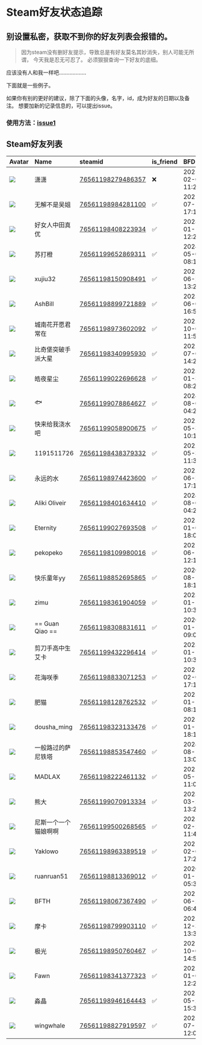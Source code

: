 # Steam好友状态追踪
## 别设置私密，获取不到你的好友列表会报错的。

> 因为steam没有删好友提示，导致总是有好友莫名其妙消失，别人可能无所谓，
> 今天我是忍无可忍了。 必须狠狠查询一下好友的底细。

应该没有人和我一样吧………………

下面就是一些例子。

如果你有别的更好的建议，除了下面的头像，名字，id，成为好友的日期以及备注。 想要加新的记录信息的，可以提出issue。

### 使用方法：[issue1](https://github.com/systemannounce/SteamFriends/issues/1)

## Steam好友列表

| Avatar                                                                            | Name            | steamid                                                                     | is_friend   | BFD                 | Remark   | removed_time        |
|:----------------------------------------------------------------------------------|:----------------|:----------------------------------------------------------------------------|:------------|:--------------------|:---------|:--------------------|
| ![](https://avatars.steamstatic.com/1b951f6cb148cfb8c61b10e2e00bfb5c9c0829ae.jpg) | 潇潇              | [76561198279486357](https://steamcommunity.com/profiles/76561198279486357/) | ❌           | 2025-02-05 11:25:21 |          | 2025-06-06 09:24:16 |
| ![](https://avatars.steamstatic.com/3f5e9daea59216d7fe13df4e031d3537580e5e21.jpg) | 无解不是吴姐          | [76561198984281100](https://steamcommunity.com/profiles/76561198984281100/) | ✅           | 2021-07-14 17:18:22 |          |                     |
| ![](https://avatars.steamstatic.com/02a9fe9b377eb84e0379fe8c109097f3ae1caae2.jpg) | 好女人中田真优         | [76561198408223934](https://steamcommunity.com/profiles/76561198408223934/) | ✅           | 2023-01-16 12:24:37 |          |                     |
| ![](https://avatars.steamstatic.com/6453b19c75ce862714987bc17399981aab5770a0.jpg) | 苏打橙             | [76561199652869311](https://steamcommunity.com/profiles/76561199652869311/) | ✅           | 2024-05-01 08:11:28 |          |                     |
| ![](https://avatars.steamstatic.com/fef49e7fa7e1997310d705b2a6158ff8dc1cdfeb.jpg) | xujiu32         | [76561198150908491](https://steamcommunity.com/profiles/76561198150908491/) | ✅           | 2021-06-20 13:22:00 |          |                     |
| ![](https://avatars.steamstatic.com/810b1fb64fe7def6e4917a79cd263acc5b472858.jpg) | AshBill         | [76561198899721889](https://steamcommunity.com/profiles/76561198899721889/) | ✅           | 2023-06-04 16:51:16 |          |                     |
| ![](https://avatars.steamstatic.com/53f0b9266bb33fead29956dff728d94c6dc62247.jpg) | 城南花开愿君常在        | [76561198973602092](https://steamcommunity.com/profiles/76561198973602092/) | ✅           | 2022-10-07 11:57:41 |          |                     |
| ![](https://avatars.steamstatic.com/3f5e9daea59216d7fe13df4e031d3537580e5e21.jpg) | 比奇堡突破手派大星       | [76561198340995930](https://steamcommunity.com/profiles/76561198340995930/) | ✅           | 2022-07-06 14:21:02 |          |                     |
| ![](https://avatars.steamstatic.com/d11bd179176a851a6443082c2d21937021a21d62.jpg) | 皓夜星尘            | [76561199022696628](https://steamcommunity.com/profiles/76561199022696628/) | ✅           | 2023-01-30 08:24:51 |          |                     |
| ![](https://avatars.steamstatic.com/83024352c31f103649f8cb322cb85fd6fff9cf50.jpg) | 🐟               | [76561199078864627](https://steamcommunity.com/profiles/76561199078864627/) | ✅           | 2024-08-02 04:21:27 |          |                     |
| ![](https://avatars.steamstatic.com/fef49e7fa7e1997310d705b2a6158ff8dc1cdfeb.jpg) | 快来给我浇水吧         | [76561199058900675](https://steamcommunity.com/profiles/76561199058900675/) | ✅           | 2022-05-30 10:18:09 |          |                     |
| ![](https://avatars.steamstatic.com/fef49e7fa7e1997310d705b2a6158ff8dc1cdfeb.jpg) | 1191511726      | [76561198438379332](https://steamcommunity.com/profiles/76561198438379332/) | ✅           | 2022-05-30 11:32:51 |          |                     |
| ![](https://avatars.steamstatic.com/9a73beaf96127008df6268a035c5a85fe494332f.jpg) | 永远的水            | [76561198974423600](https://steamcommunity.com/profiles/76561198974423600/) | ✅           | 2022-06-28 17:10:05 |          |                     |
| ![](https://avatars.steamstatic.com/f61a1c2e9ee05236d6cbc89add14976eb05b6cd9.jpg) | Aliki Oliveir   | [76561198401634410](https://steamcommunity.com/profiles/76561198401634410/) | ✅           | 2024-08-02 04:24:37 |          |                     |
| ![](https://avatars.steamstatic.com/fef49e7fa7e1997310d705b2a6158ff8dc1cdfeb.jpg) | Eternity        | [76561199027693508](https://steamcommunity.com/profiles/76561199027693508/) | ✅           | 2025-01-09 18:00:05 |          |                     |
| ![](https://avatars.steamstatic.com/352d34ed26701b2cd38fab8bf305665ed98b95bf.jpg) | pekopeko        | [76561198109980016](https://steamcommunity.com/profiles/76561198109980016/) | ✅           | 2021-06-19 12:16:54 |          |                     |
| ![](https://avatars.steamstatic.com/c3da2004bb2700888f1329dc412caf04238c075b.jpg) | 快乐童年yy          | [76561198852695865](https://steamcommunity.com/profiles/76561198852695865/) | ✅           | 2020-08-15 18:17:18 |          |                     |
| ![](https://avatars.steamstatic.com/de7aed4299406a52b01b0fc087ec5eb1d380b7e7.jpg) | zimu            | [76561198361904059](https://steamcommunity.com/profiles/76561198361904059/) | ✅           | 2023-01-11 10:39:38 |          |                     |
| ![](https://avatars.steamstatic.com/1d171d1b4c276a297d5543b26815bb56a70a7998.jpg) | == Guan Qiao == | [76561198308831611](https://steamcommunity.com/profiles/76561198308831611/) | ✅           | 2020-01-13 09:03:34 |          |                     |
| ![](https://avatars.steamstatic.com/af9482a3a3b8c4ad6b7f2da0d2f8c138224ae66f.jpg) | 剪刀手高中生艾卡        | [76561199432296414](https://steamcommunity.com/profiles/76561199432296414/) | ✅           | 2023-01-11 10:39:23 |          |                     |
| ![](https://avatars.steamstatic.com/541a1f3a0b362b5ebb9d8ca9524a3be13c6de1dd.jpg) | 花海咲季            | [76561198833071253](https://steamcommunity.com/profiles/76561198833071253/) | ✅           | 2025-02-05 17:13:31 |          |                     |
| ![](https://avatars.steamstatic.com/ac979320d76b8a4432988559cf3472f42af27764.jpg) | 肥猫              | [76561198128762532](https://steamcommunity.com/profiles/76561198128762532/) | ✅           | 2025-01-18 08:15:04 |          |                     |
| ![](https://avatars.steamstatic.com/dcbb93e0b27eb4a37a3cca7fcee2df7b22e1b26d.jpg) | dousha_ming     | [76561198323133476](https://steamcommunity.com/profiles/76561198323133476/) | ✅           | 2025-01-11 18:14:17 |          |                     |
| ![](https://avatars.steamstatic.com/14fa45d90d1774068441651602af9b2de61890b4.jpg) | 一般路过的萨尼铁塔       | [76561198853547460](https://steamcommunity.com/profiles/76561198853547460/) | ✅           | 2024-08-14 13:07:38 |          |                     |
| ![](https://avatars.steamstatic.com/f767c60a831e752cecd3a81ec194b045345469d1.jpg) | MADLAX          | [76561198222461132](https://steamcommunity.com/profiles/76561198222461132/) | ✅           | 2022-05-17 11:00:30 |          |                     |
| ![](https://avatars.steamstatic.com/ac236fc88e323b59ecc847a8b54d38256cfaaf2c.jpg) | 熊大              | [76561199070913334](https://steamcommunity.com/profiles/76561199070913334/) | ✅           | 2023-03-26 13:25:21 |          |                     |
| ![](https://avatars.steamstatic.com/3e7fa82d331c950cc2dffca68c4e0f723849cff0.jpg) | 尼斯一个一个猫娘啊啊      | [76561199500268565](https://steamcommunity.com/profiles/76561199500268565/) | ✅           | 2025-02-22 11:43:45 |          |                     |
| ![](https://avatars.steamstatic.com/8390999acc0490fd2f05391201d71eab94ccd0b2.jpg) | Yaklowo         | [76561198963389519](https://steamcommunity.com/profiles/76561198963389519/) | ✅           | 2021-02-04 17:21:26 |          |                     |
| ![](https://avatars.steamstatic.com/10ff66b08599c2543b93324f7083745ba4b6b61d.jpg) | ruanruan51      | [76561198813369012](https://steamcommunity.com/profiles/76561198813369012/) | ✅           | 2020-01-14 05:32:32 |          |                     |
| ![](https://avatars.steamstatic.com/7bd7b679c5366ab21aa4e22dc10f36102ecf6517.jpg) | BFTH            | [76561198067367490](https://steamcommunity.com/profiles/76561198067367490/) | ✅           | 2021-06-21 06:47:41 |          |                     |
| ![](https://avatars.steamstatic.com/44b65fa70c3df3819aa00d7b9cb13a40ac7cc2dc.jpg) | 摩卡              | [76561198799903110](https://steamcommunity.com/profiles/76561198799903110/) | ✅           | 2022-12-31 13:35:43 |          |                     |
| ![](https://avatars.steamstatic.com/cf008e00b29940823efc3754be604c48074b02fa.jpg) | 极光              | [76561198950760467](https://steamcommunity.com/profiles/76561198950760467/) | ✅           | 2021-10-07 14:54:35 |          |                     |
| ![](https://avatars.steamstatic.com/8bb6a4d7223c09446bc0abb6570e5912d7f8b275.jpg) | Fawn            | [76561198341377323](https://steamcommunity.com/profiles/76561198341377323/) | ✅           | 2022-01-02 12:22:25 |          |                     |
| ![](https://avatars.steamstatic.com/18da04b151d5f285d6ffdf413ca6341acebbe5b6.jpg) | 淼晶              | [76561198946164443](https://steamcommunity.com/profiles/76561198946164443/) | ✅           | 2025-05-22 15:30:23 |          |                     |
| ![](https://avatars.steamstatic.com/fef49e7fa7e1997310d705b2a6158ff8dc1cdfeb.jpg) | wingwhale       | [76561198827919597](https://steamcommunity.com/profiles/76561198827919597/) | ✅           | 2025-07-16 12:03:23 |          |                     |